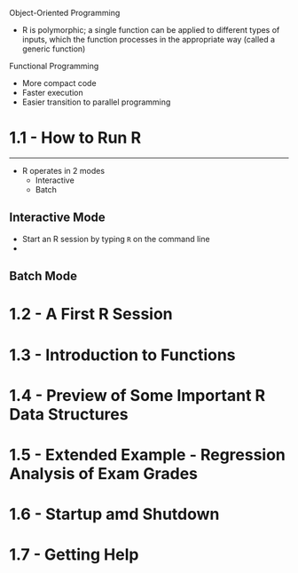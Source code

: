 Object-Oriented Programming
- R is polymorphic; a single function can be applied to different types of inputs, which the function processes in the appropriate way (called a generic function)

Functional Programming
- More compact code
- Faster execution
- Easier transition to parallel programming


# 1.1 - How to Run R

---

- R operates in 2 modes
	- Interactive
	- Batch

## Interactive Mode
- Start an R session by typing `R` on the command line
- 

## Batch Mode



# 1.2 - A First R Session

# 1.3 - Introduction to Functions
# 1.4 - Preview of Some Important R Data Structures
# 1.5 - Extended Example - Regression Analysis of Exam Grades
# 1.6 - Startup amd Shutdown
# 1.7 - Getting Help

